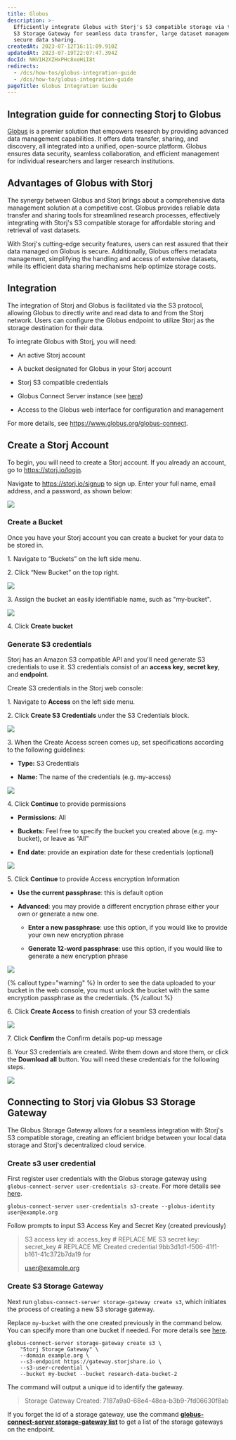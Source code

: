```yaml
---
title: Globus
description: >-
  Efficiently integrate Globus with Storj's S3 compatible storage via the Globus
  S3 Storage Gateway for seamless data transfer, large dataset management, and
  secure data sharing.
createdAt: 2023-07-12T16:11:09.910Z
updatedAt: 2023-07-19T22:07:47.394Z
docId: NHV1H2XZHxPHc8xeHiI8t
redirects:
  - /dcs/how-tos/globus-integration-guide
  - /dcs/how-to/globus-integration-guide
pageTitle: Globus Integration Guide
---
```


## Integration guide for connecting Storj to Globus

[Globus](https://www.globus.org/) is a premier solution that empowers research by providing advanced data management capabilities. It offers data transfer, sharing, and discovery, all integrated into a unified, open-source platform. Globus ensures data security, seamless collaboration, and efficient management for individual researchers and larger research institutions.

## Advantages of Globus with Storj

The synergy between Globus and Storj brings about a comprehensive data management solution at a competitive cost. Globus provides reliable data transfer and sharing tools for streamlined research processes, effectively integrating with Storj's S3 compatible storage for affordable storing and retrieval of vast datasets.

With Storj's cutting-edge security features, users can rest assured that their data managed on Globus is secure. Additionally, Globus offers metadata management, simplifying the handling and access of extensive datasets, while its efficient data sharing mechanisms help optimize storage costs.

## Integration

The integration of Storj and Globus is facilitated via the S3 protocol, allowing Globus to directly write and read data to and from the Storj network. Users can configure the Globus endpoint to utilize Storj as the storage destination for their data.

To integrate Globus with Storj, you will need:

- An active Storj account

- A bucket designated for Globus in your Storj account

- Storj S3 compatible credentials

- Globus Connect Server instance (see [here](https://docs.globus.org/))

- Access to the Globus web interface for configuration and management

For more details, see <https://www.globus.org/globus-connect>.

## Create a Storj Account

To begin, you will need to create a Storj account. If you already an account, go to <https://storj.io/login>.

Navigate to <https://storj.io/signup> to sign up. Enter your full name, email address, and a password, as shown below:

![](https://archbee-image-uploads.s3.amazonaws.com/kv3plx2xmXcUGcVl4Lttj/x1VMINrRdadrVk5vLXIBT_capture.PNG)

### Create a Bucket 

Once you have your Storj account you can create a bucket for your data to be stored in.

1\. Navigate to “Buckets” on the left side menu.

2\. Click “New Bucket” on the top right.

![](https://archbee-image-uploads.s3.amazonaws.com/kv3plx2xmXcUGcVl4Lttj/jbnQ38ynnrWl0jnO_j-E5_comet-backup-storj-2.png)

3\. Assign the bucket an easily identifiable name, such as "my-bucket".

![](https://link.storjshare.io/raw/jwj4kunevnoktpwxxyj6yjlrfhra/docs/images/K65vHcrJtRq4S87jICtYx_screenshot-2023-03-09-at-110429-am.png)

4\. Click **Create bucket**

### Generate S3 credentials

Storj has an Amazon S3 compatible API and you'll need generate S3 credentials to use it. S3 credentials consist of an **access key**, **secret key**, and **endpoint**.

Create S3 credentials in the Storj web console:

1\. Navigate to **Access** on the left side menu.

2\. Click **Create S3 Credentials** under the S3 Credentials block.

![](https://archbee-image-uploads.s3.amazonaws.com/kv3plx2xmXcUGcVl4Lttj/EZyAl8Wux2GOlyPd70HnI_screenshot-2023-03-09-at-110900-am.png)

3\. When the Create Access screen comes up, set specifications according to the following guidelines:

- **Type:** S3 Credentials

- **Name:** The name of the credentials (e.g. my-access)

![](https://archbee-image-uploads.s3.amazonaws.com/kv3plx2xmXcUGcVl4Lttj/Cv1Lirp-3-OueRk-YAR8u_image.png)

4\. Click **Continue** to provide permissions

- **Permissions:** All

- **Buckets:** Feel free to specify the bucket you created above (e.g. my-bucket), or leave as “All”

- **End date**: provide an expiration date for these credentials (optional)

![](https://archbee-image-uploads.s3.amazonaws.com/kv3plx2xmXcUGcVl4Lttj/gQ8jBHtvd5sFZFuAqth_h_image.png)

5\. Click **Continue** to provide Access encryption Information

- **Use the current passphrase**: this is default option

- **Advanced**: you may provide a different encryption phrase either your own or generate a new one.

  - **Enter a new passphrase**: use this option, if you would like to provide your own new encryption phrase

  - **Generate 12-word passphrase**: use this option, if you would like to generate a new encryption phrase

![](https://archbee-image-uploads.s3.amazonaws.com/kv3plx2xmXcUGcVl4Lttj/Uxn8zBqXQVmQvsswV3pJ2_image.png)

{% callout type="warning"  %}
In order to see the data uploaded to your bucket in the web console, you must unlock the bucket with the same encryption passphrase as the credentials.
{% /callout %}

6\. Click **Create Access** to finish creation of your S3 credentials

![](https://archbee-image-uploads.s3.amazonaws.com/kv3plx2xmXcUGcVl4Lttj/zk2JE9Z6f3vk_R2cjpdqc_image.png)

7\. Click **Confirm** the Confirm details pop-up message

8\. Your S3 credentials are created. Write them down and store them, or click the **Download all** button. You will need these credentials for the following steps.

![](https://archbee-image-uploads.s3.amazonaws.com/kv3plx2xmXcUGcVl4Lttj/xH5tgzVKXn-uK2hVfSo8e_image.png)

## Connecting to Storj via Globus S3 Storage Gateway

The Globus Storage Gateway allows for a seamless integration with Storj's S3 compatible storage, creating an efficient bridge between your local data storage and Storj's decentralized cloud service.

### Create s3 user credential

First register user credentials with the Globus storage gateway using `globus-connect-server user-credentials s3-create`. For more details see [here](https://docs.globus.org/globus-connect-server/v5/reference/user-credentials/s3-create/).

```shell
globus-connect-server user-credentials s3-create --globus-identity user@example.org
```

Follow prompts to input S3 Access Key and Secret Key (created previously)

> S3 access key id: access_key # REPLACE ME
> S3 secret key: secret_key # REPLACE ME
> Created credential 9bb3d1d1-f506-41f1-b161-41c372b7da19 for
>
> <user@example.org>

### Create S3 Storage Gateway

Next run `globus-connect-server storage-gateway create s3`, which initiates the process of creating a new S3 storage gateway.

Replace `my-bucket` with the one created previously in the command below. You can specify more than one bucket if needed. For more details see [here](https://docs.globus.org/premium-storage-connectors/v5/aws-s3/#creating_the_storage_gateway).&#x20;

```shell
globus-connect-server storage-gateway create s3 \
    "Storj Storage Gateway" \
    --domain example.org \
    --s3-endpoint https://gateway.storjshare.io \
    --s3-user-credential \
    --bucket my-bucket --bucket research-data-bucket-2
```

The command will output a unique id to identify the gateway.

> Storage Gateway Created: 7187a9a0-68e4-48ea-b3b9-7fd06630f8ab

If you forget the id of a storage gateway, use the command [**globus-connect-server storage-gateway list**](https://docs.globus.org/globus-connect-server/v5/reference/storage-gateway/list) to get a list of the storage gateways on the endpoint.

